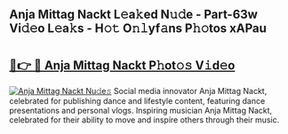## Anja Mittag Nackt L𝚎a𝚔ed N𝚞𝚍e - Part-63w Vi𝚍𝚎o L𝚎a𝚔s - H𝚘𝚝 O𝚗𝚕yf𝚊ns P𝚑𝚘tos xAPau

# <h2><a href="http://kf81x8n.oniu.top/?m=Anja+Mittag+Nackt">🔗👉 🔴 Anja Mittag Nackt P𝚑ot𝚘𝚜 V𝚒d𝚎o</a></h2>

[![Anja Mittag Nackt Nu𝚍e𝚜](https://i.imgur.com/0qMVB7G.gif)](http://kf81x8n.oniu.top/?m=Anja+Mittag+Nackt)
Social media innovator Anja Mittag Nackt, celebrated for publishing dance and lifestyle content, featuring dance presentations and personal vlogs. Inspiring musician Anja Mittag Nackt, celebrated for their ability to move and inspire others through their music.  
